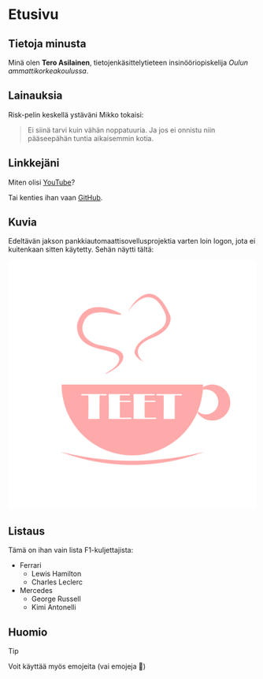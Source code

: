 # Etusivu

## Tietoja minusta

Minä olen **Tero Asilainen**, tietojenkäsittelytieteen insinööriopiskelija *Oulun ammattikorkeakoulussa*.

## Lainauksia

Risk-pelin keskellä ystäväni Mikko tokaisi:
> Ei siinä tarvi kuin vähän noppatuuria. Ja jos ei onnistu niin pääseepähän tuntia aikaisemmin kotia.

## Linkkejäni

Miten olisi [YouTube](https://www.youtube.com/@TeroAsilainen)?

Tai kenties ihan vaan [GitHub](https://github.com/TeroAsilainen).

## Kuvia

Edeltävän jakson pankkiautomaattisovellusprojektia varten loin logon, jota ei kuitenkaan sitten käytetty. Sehän näytti tältä:

![Logo, jossa teekupin kyljessä lukee TEET.](/images/teetlogo.png)

## Listaus

Tämä on ihan vain lista F1-kuljettajista:
- Ferrari
    - Lewis Hamilton
    - Charles Leclerc
- Mercedes
    - George Russell
    - Kimi Antonelli

## Huomio

>[!TIP]
>Voit käyttää myös emojeita (vai emojeja :thinking:)